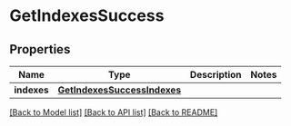 # GetIndexesSuccess

## Properties
Name | Type | Description | Notes
------------ | ------------- | ------------- | -------------
**indexes** | [**GetIndexesSuccessIndexes**](GetIndexesSuccessIndexes.md) |  | 

[[Back to Model list]](../README.md#documentation-for-models) [[Back to API list]](../README.md#documentation-for-api-endpoints) [[Back to README]](../README.md)


